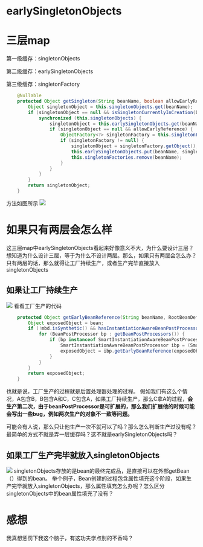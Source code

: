 # earlySingletonObjects

# 三层map

第一级缓存：singletonObjects

第二级缓存：earlySingletonObjects

第三级缓存：singletonFactory


```java
	@Nullable
	protected Object getSingleton(String beanName, boolean allowEarlyReference) {
		Object singletonObject = this.singletonObjects.get(beanName);
		if (singletonObject == null && isSingletonCurrentlyInCreation(beanName)) {
			synchronized (this.singletonObjects) {
				singletonObject = this.earlySingletonObjects.get(beanName);
				if (singletonObject == null && allowEarlyReference) {
					ObjectFactory<?> singletonFactory = this.singletonFactories.get(beanName);
					if (singletonFactory != null) {
						singletonObject = singletonFactory.getObject();
						this.earlySingletonObjects.put(beanName, singletonObject);
						this.singletonFactories.remove(beanName);
					}
				}
			}
		}
		return singletonObject;
	}

```

方法如图所示
![](https://user-gold-cdn.xitu.io/2020/5/29/1725dda3c8448681?w=1040&h=690&f=png&s=67165)

# 如果只有两层会怎么样
这三层map中earlySingletonObjects看起来好像意义不大，为什么要设计三层？想知道为什么设计三层，等于为什么不设计两层。那么，如果只有两层会怎么办？只有两层的话，那么就得让工厂持续生产，或者生产完毕直接放入singletonObjects
## 如果让工厂持续生产
![](https://user-gold-cdn.xitu.io/2020/5/29/1725de3fccb8a02d?w=798&h=639&f=png&s=61629)
看看工厂生产的代码
```java
	protected Object getEarlyBeanReference(String beanName, RootBeanDefinition mbd, Object bean) {
		Object exposedObject = bean;
		if (!mbd.isSynthetic() && hasInstantiationAwareBeanPostProcessors()) {
			for (BeanPostProcessor bp : getBeanPostProcessors()) {
				if (bp instanceof SmartInstantiationAwareBeanPostProcessor) {
					SmartInstantiationAwareBeanPostProcessor ibp = (SmartInstantiationAwareBeanPostProcessor) bp;
					exposedObject = ibp.getEarlyBeanReference(exposedObject, beanName);
				}
			}
		}
		return exposedObject;
	}
```
也就是说，工厂生产的过程就是后置处理器处理的过程。
假如我们有这么个情况，A包含B，B包含A和C，C包含A，如果工厂持续生产，那么C拿A的过程，**会生产第二次，由于beanPostProcessor是可扩展的，那么我们扩展他的时候可能会写出一些bug，例如两次生产的对象不一致等问题。**

可能会有人说，那么只让他生产一次不就可以了吗？那么怎么判断生产过没有呢？最简单的方式不就是弄一层缓存吗？这不就是earlySingletonObjects吗？

## 如果工厂生产完毕就放入singletonObjects
![](https://user-gold-cdn.xitu.io/2020/5/29/1725de918bc387a7?w=1088&h=762&f=png&s=78415)
singletonObjects存放的是bean的最终完成品，是直接可以在外部getBean（）得到的bean。
举个例子，Bean创建的过程包含属性填充这个阶段，如果生产完毕就放入singletonObjects，那么属性填充怎么办呢？怎么区分singletonObjects中的bean属性填充了没有？

# 感想
我真想惩罚下我这个脑子，有这功夫学点别的不香吗？
